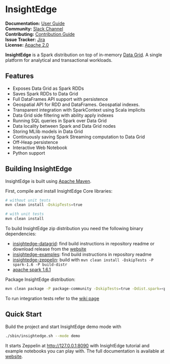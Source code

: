 # InsightEdge

**Documentation:** [User Guide](http://insightedge.io/docs/010/index.html)<br/>
**Community:** [Slack Channel](http://insightedge-slack.herokuapp.com/)<br/>
**Contributing:** [Contribution Guide](https://github.com/InsightEdge/insightedge/blob/branch-1.0/CONTRIBUTING.md)<br/>
**Issue Tracker:** [Jira](https://xap-issues.atlassian.net)<br/>
**License:** [Apache 2.0](https://github.com/InsightEdge/insightedge/blob/master/LICENSE.md)


**InsightEdge** is a Spark distribution on top of in-memory [Data Grid](https://github.com/InsightEdge/insightedge-datagrid). A single platform for analytical and transactional workloads.

## Features
* Exposes Data Grid as Spark RDDs
* Saves Spark RDDs to Data Grid
* Full DataFrames API support with persistence
* Geospatial API for RDD and DataFrames. Geospatial indexes.
* Transparent integration with SparkContext using Scala implicits
* Data Grid side filtering with ability apply indexes
* Running SQL queries in Spark over Data Grid
* Data locality between Spark and Data Grid nodes
* Storing MLlib models in Data Grid
* Continuously saving Spark Streaming computation to Data Grid
* Off-Heap persistence
* Interactive Web Notebook
* Python support

## Building InsightEdge

InsightEdge is built using [Apache Maven](https://maven.apache.org/). 

First, compile and install InsightEdge Core libraries:

```bash
# without unit tests
mvn clean install -DskipTests=true

# with unit tests
mvn clean install
```

To build InsightEdge zip distribution you need the following binary dependencies:

* [insightedge-datagrid](https://github.com/InsightEdge/insightedge-datagrid): find build instructions in repository readme or download release from the [website](https://xap.github.io/)
* [insightedge-examples](https://github.com/InsightEdge/insightedge-examples): find build instructions in repository readme
* [insightedge-zeppelin](https://github.com/InsightEdge/insightedge-zeppelin): build with `mvn clean install -DskipTests -P spark-1.6 -P build-distr`
* [apache spark 1.6.1](http://spark.apache.org/downloads.html)

Package InsightEdge distribution:

```bash
mvn clean package -P package-community -DskipTests=true -Ddist.spark=<path to spark.tgz> -Ddist.xap=<path to xap.zip> -Ddist.zeppelin=<path to zeppelin.tar.gz> -Ddist.examples=<path to examples.zip>
```

To run integration tests refer to the [wiki page](https://github.com/InsightEdge/insightedge/wiki/Integration-tests)

## Quick Start

Build the project and start InsightEdge demo mode with 
```bash
./sbin/insightedge.sh --mode demo
```

It starts Zeppelin at http://127.0.0.1:8090 with InsightEdge tutorial and example notebooks you can play with. The full documentation is available at [website](http://insightedge.io/docs/010/index.html).